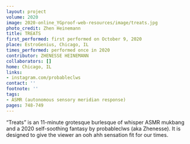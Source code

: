```yaml
---
layout: project
volume: 2020
image: 2020-online_YGproof-web-resources/image/treats.jpg
photo_credit: Zhen Heinemann
title: TREATS
first_performed: first performed on October 9, 2020
place: EstroGenius, Chicago, IL
times_performed: performed once in 2020
contributor: ZHENESSE HEINEMANN
collaborators: []
home: Chicago, IL
links:
- instagram.com/probableclws
contact: ''
footnote: ''
tags:
- ASMR (autonomous sensory meridian response)
pages: 748-749
---
```


“Treats” is an 11-minute grotesque burlesque of whisper ASMR mukbang and a 2020 self-soothing fantasy by probableclws (aka Zhenesse). It is designed to give the viewer an ooh ahh sensation fit for our times.
